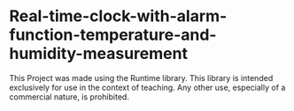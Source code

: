# Real-time-clock-with-alarm-function-temperature-and-humidity-measurement


This Project was made using the Runtime library. This library is intended exclusively for use in the context of teaching. Any other use, especially of a commercial nature, is prohibited.
